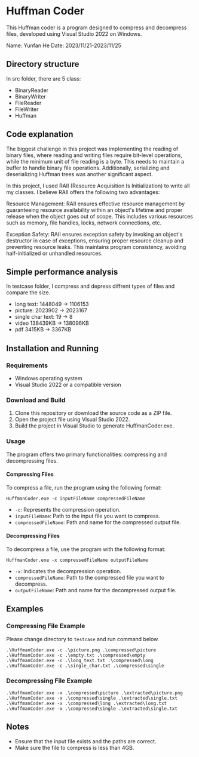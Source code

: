 # Huffman Coder

This Huffman coder is a program designed to compress and decompress files, developed using Visual Studio 2022 on Windows.

Name: Yunfan He
Date: 2023/11/21-2023/11/25

## Directory structure
In src folder, there are 5 class:
* BinaryReader
* BinaryWriter
* FileReader
* FileWriter
* Huffman

## Code explanation
The biggest challenge in this project was implementing the reading of binary files, where reading and writing files require bit-level operations, while the minimum unit of file reading is a byte. This needs to maintain a buffer to handle binary file operations. Additionally, serializing and deserializing Huffman trees was another significant aspect.

In this project, I used RAII (Resource Acquisition Is Initialization) to write all my classes. I believe RAII offers the following two advantages:

Resource Management: RAII ensures effective resource management by guaranteeing resource availability within an object's lifetime and proper release when the object goes out of scope. This includes various resources such as memory, file handles, locks, network connections, etc.

Exception Safety: RAII ensures exception safety by invoking an object's destructor in case of exceptions, ensuring proper resource cleanup and preventing resource leaks. This maintains program consistency, avoiding half-initialized or unhandled resources.

## Simple performance analysis
In testcase folder, I compress and depress diffrent types of files and compare the size.
* long text: 1448049 -> 1106153
* picture: 2023902 -> 2023167
* single char text: 19 -> 8
* video 138439KB -> 138096KB
* pdf 3415KB -> 3367KB

## Installation and Running

### Requirements

- Windows operating system
- Visual Studio 2022 or a compatible version

### Download and Build

1. Clone this repository or download the source code as a ZIP file.
2. Open the project file using Visual Studio 2022.
3. Build the project in Visual Studio to generate HuffmanCoder.exe.

### Usage

The program offers two primary functionalities: compressing and decompressing files.

#### Compressing Files

To compress a file, run the program using the following format:

```shell
HuffmanCoder.exe -c inputFileName compressedFileName
```

- `-c`: Represents the compression operation.
- `inputFileName`: Path to the input file you want to compress.
- `compressedFileName`: Path and name for the compressed output file.

#### Decompressing Files

To decompress a file, use the program with the following format:

```shell
HuffmanCoder.exe -x compressedFileName outputFileName
```

- `-x`: Indicates the decompression operation.
- `compressedFileName`: Path to the compressed file you want to decompress.
- `outputFileName`: Path and name for the decompressed output file.

## Examples

### Compressing File Example

Please change directory to `testcase` and run command below.
```shell
.\HuffmanCoder.exe -c .\picture.png .\compressed\picture
.\HuffmanCoder.exe -c .\empty.txt .\compressed\empty
.\HuffmanCoder.exe -c .\long_text.txt .\compressed\long
.\HuffmanCoder.exe -c .\single_char.txt .\compressed\single
```

### Decompressing File Example

```shell
.\HuffmanCoder.exe -x .\compressed\picture .\extracted\picture.png
.\HuffmanCoder.exe -x .\compressed\single .\extracted\single.txt
.\HuffmanCoder.exe -x .\compressed\long .\extracted\long.txt
.\HuffmanCoder.exe -x .\compressed\single .\extracted\single.txt
```

## Notes

- Ensure that the input file exists and the paths are correct.
- Make sure the file to compress is less than 4GB.